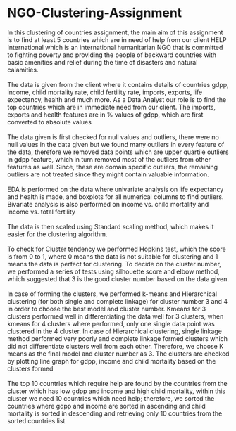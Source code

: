 # NGO-Clustering-Assignment

  In this clustering of countries assignment, the main aim of this assignment is to find at least 5 countries which are in need of help from our client HELP International which is an international humanitarian NGO that is committed to fighting poverty and providing the people of backward countries with basic amenities and relief during the time of disasters and natural calamities.<br><br>
  The data is given from the client where it contains details of countries gdpp, income, child mortality rate, child fertility rate, imports, exports, life expectancy, health and much more. As a Data Analyst our role is to find the top countries which are in immediate need from our client. The imports, exports and health features are in % values of gdpp, which are first converted to absolute values<br><br>
  The data given is first checked for null values and outliers, there were no null values in the data given but we found many outliers in every feature of the data, therefore we removed data points which are upper quartile outliers in gdpp feature, which in turn removed most of the outliers from other features as well. Since, these are domain specific outliers, the remaining outliers are not treated since they might contain valuable information.<br><br>
  EDA is performed on the data where univariate analysis on life expectancy and health is made, and boxplots for all numerical columns to find outliers. Bivariate analysis is also performed on income vs. child mortality and income vs. total fertility<br><br>
  The data is then scaled using Standard scaling method, which makes it easier for the clustering algorithm.<br><br>
  To check for Cluster tendency we performed Hopkins test, which the score is from 0 to 1, where 0 means the data is not suitable for clustering and 1 means the data is perfect for clustering. To decide on the cluster number, we performed a series of tests using silhouette score and elbow method, which suggested that 3 is the good cluster number based on the data given.<br><br>
  In case of forming the clusters, we performed k-means and Hierarchical clustering (for both single and complete linkage) for cluster number 3 and 4 in order to choose the best model and cluster number. Kmeans for 3 clusters performed well in differentiating the data well for 3 clusters, when kmeans for 4 clusters where performed, only one single data point was clustered in the 4 cluster. In case of Hierarchical clustering, single linkage method performed very poorly and complete linkage formed clusters which did not differentiate clusters well from each other. Therefore, we choose K means as the final model and cluster number as 3. The clusters are checked by plotting line graph for gdpp, income and child mortality based on the clusters formed<br><br>
  The top 10 countries which require help are found by the countries from the cluster which has low gdpp and income and high child mortality, within this cluster we need 10 countries which need help; therefore, we sorted the countries where gdpp and income are sorted in ascending and child mortality is sorted in descending and retrieving only 10 countries from the sorted countries list
